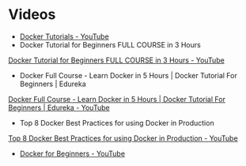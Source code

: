 # Videos

- [Docker Tutorials - YouTube](https://www.youtube.com/playlist?list=PLoYCgNOIyGAAzevEST2qm2Xbe3aeLFvLc)
- Docker Tutorial for Beginners FULL COURSE in 3 Hours

[Docker Tutorial for Beginners FULL COURSE in 3 Hours - YouTube](https://www.youtube.com/watch?v=3c-iBn73dDE)
- Docker Full Course - Learn Docker in 5 Hours | Docker Tutorial For Beginners | Edureka

[Docker Full Course - Learn Docker in 5 Hours | Docker Tutorial For Beginners | Edureka - YouTube](https://www.youtube.com/watch?v=RSIstPUiEjY)
- Top 8 Docker Best Practices for using Docker in Production

[Top 8 Docker Best Practices for using Docker in Production - YouTube](https://www.youtube.com/watch?v=8vXoMqWgbQQ&t=4s)
- [Docker for Beginners - YouTube](https://www.youtube.com/playlist?list=PLrMP04WSdCjpqUE9chyzDRr0prTjTkbLc)
